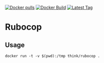[![Docker pulls](https://img.shields.io/docker/pulls/think/rubocop.svg)](https://hub.docker.com/r/think/rubocop/)
[![Docker Build](https://img.shields.io/docker/automated/think/rubocop.svg)](https://hub.docker.com/r/think/rubocop/)
[![Latest Tag](https://img.shields.io/github/tag/lindt/docker-rubocop.svg)](https://hub.docker.com/r/think/rubocop/)

# Rubocop

## Usage

```
docker run -t -v $(pwd):/tmp think/rubocop .
```
